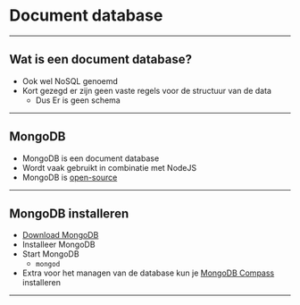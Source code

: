 # Document database

---

## Wat is een document database?

- Ook wel NoSQL genoemd <!-- .element: class="fragment" -->
- Kort gezegd er zijn geen vaste regels voor de structuur van de data <!-- .element: class="fragment" -->
  - Dus Er is geen schema <!-- .element: class="fragment" -->

---

## MongoDB

- MongoDB is een document database<!-- .element: class="fragment" -->
- Wordt vaak gebruikt in combinatie met NodeJS<!-- .element: class="fragment" -->
- MongoDB is [open-source](https://github.com/mongodb/mongo)<!-- .element: class="fragment" -->

---

## MongoDB installeren

- [Download MongoDB](https://www.mongodb.com/try/download/community)<!-- .element: class="fragment" -->
- Installeer MongoDB<!-- .element: class="fragment" -->
- Start MongoDB<!-- .element: class="fragment" -->
  - `mongod`
- Extra voor het managen van de database kun je [MongoDB Compass](https://www.mongodb.com/products/tools/compass) installeren<!-- .element: class="fragment" -->

---
